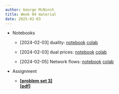 ```yaml
---
author: George McNinch
title: Week 04 material
date: 2025-02-03
---
```


- Notebooks

  - [2024-02-03] duality:
	  [notebook](/course-content/week04-01--duality.ipynb)
	  [colab](https://colab.research.google.com/github/gmcninch-tufts/2025-Sp-Math087/blob/main/course-content/week04-01--duality.ipynb)


  - [2024-02-03] dual prices:
	  [notebook](/course-content/week04-02--dual-prices.ipynb)
	  [colab](https://colab.research.google.com/github/gmcninch-tufts/2025-Sp-Math087/blob/main/course-content/week04-02--dual-prices.ipynb)

  - [2024-02-05] Network flows:
	  [notebook](/course-content/week04-03--network-flows.ipynb)
	  [colab](https://colab.research.google.com/github/gmcninch-tufts/2025-Sp-Math087/blob/main/course-content/week04-03--network-flows.ipynb)



- Assignment
    
	- [**[problem set 3]**](/course-assignments/PS03--2025-02-07.html)  
	  [**[pdf]**](/course-assignments/PS03--2025-02-07.pdf)
